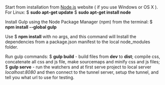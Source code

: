 Start from installation from [Node.js](https://nodejs.org/) website ( if you use Windows or OS X ). 
For Linux:
$ **sudo apt-get update**
$ **sudo apt-get install node**


Install Gulp using the Node Package Manager (npm) from the terminal:
$ **npm install --global gulp**

Use $ **npm install** with no args, and this command will Install the dependencies from a package.json manifest to the local node_modules folder.


Run gulp commands:
$ **gulp build** - build files from **dev** to **dist**;
compile css, concatenate all css and js file, make sourcemaps and minify css and js files; 
$ **gulp serve** - run the watchers and at first serve project to local server _localhost:8080_ and then connect to the tunnel server, setup the tunnel, and tell you what url to use for testing. 
